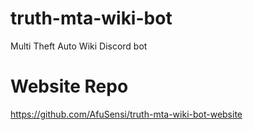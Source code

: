 # truth-mta-wiki-bot
Multi Theft Auto Wiki Discord bot

# Website Repo
https://github.com/AfuSensi/truth-mta-wiki-bot-website
